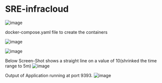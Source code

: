 # SRE-infracloud

![image](https://user-images.githubusercontent.com/59804934/123421862-0c8c2f80-d5db-11eb-8905-4ebe689d084d.png)

docker-compose.yaml file to create the containers

![image](https://user-images.githubusercontent.com/59804934/123502114-57ec1f80-d667-11eb-98dc-15b1a4531b16.png)

![image](https://user-images.githubusercontent.com/59804934/123420683-7d324c80-d5d9-11eb-9a57-68f9a071f138.png)

Below Screen-Shot shows a straight line on a value of 10(shrinked the time range to 5m)
![image](https://user-images.githubusercontent.com/59804934/123420903-c8e4f600-d5d9-11eb-98bd-b7a2023cb55a.png)

Output of Application running at port 9393.
![image](https://user-images.githubusercontent.com/59804934/123421088-06e21a00-d5da-11eb-90aa-634be0e0d150.png)
